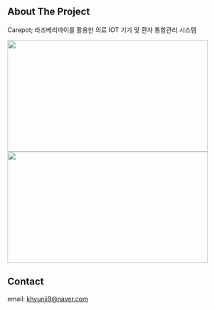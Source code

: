 ## About The Project
Carepot; 라즈베리파이를 활용한 의료 IOT 기기 및 환자 통합관리 시스템 

<img src="https://user-images.githubusercontent.com/50947775/106425545-5d25b380-64a7-11eb-917b-76d37ede8e06.png" width="450" height="250">  <img src="https://user-images.githubusercontent.com/50947775/106425636-821a2680-64a7-11eb-9870-e3c3728de4ec.png" width="450" height="250"> 

## Contact
email: khyunji9@naver.com
